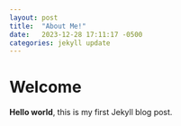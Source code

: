 ```yaml
---
layout: post
title:  "About Me!"
date:   2023-12-28 17:11:17 -0500
categories: jekyll update
---
```


# Welcome

**Hello world**, this is my first Jekyll blog post.